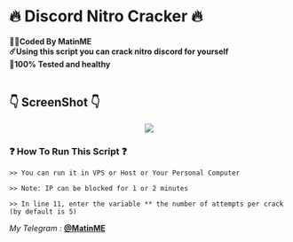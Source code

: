 # :fire: Discord Nitro Cracker :fire:
<b>:man_technologist:Coded By MatinME</b></br>
<b>:comet:Using this script you can crack nitro discord for yourself</b></br>
<b>:pray:100% Tested and healthy</b></br></br>

## :point_down: ScreenShot :point_down:
<p align="center">
  <img src="http://s7.picofile.com/file/8392253218/unknown.png">
</p>

### :question: How To Run This Script :question:
```batch
>> You can run it in VPS or Host or Your Personal Computer
```
```batch
>> Note: IP can be blocked for 1 or 2 minutes
```
```batch
>> In line 11, enter the variable ** the number of attempts per crack (by default is 5)
```

<i>My Telegram : </i><b><a href="https://t.me/matinme">@MatinME</a></b><br/>
